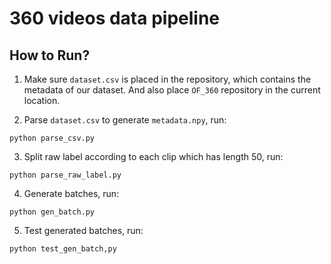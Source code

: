 # 360 videos data pipeline

## How to Run?
1. Make sure `dataset.csv` is placed in the repository, which contains the metadata of our dataset. And also place `OF_360` repository in the current location.

2. Parse `dataset.csv` to generate `metadata.npy`, run:

  `python parse_csv.py`

3. Split raw label according to each clip which has length 50, run:

  `python parse_raw_label.py`

4. Generate batches, run:

  `python gen_batch.py`

5. Test generated batches, run:

  `python test_gen_batch,py`
